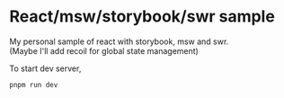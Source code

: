 # React/msw/storybook/swr sample

My personal sample of react with storybook, msw and swr.  
(Maybe I'll add recoil for global state management)

To start dev server,

```
pnpm run dev
```
